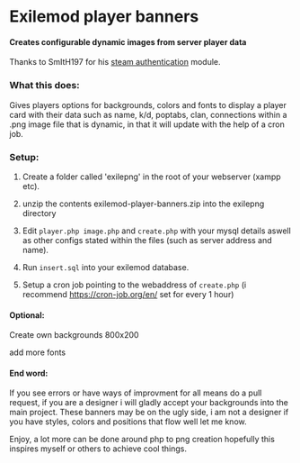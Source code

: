 # Exilemod player banners
#### Creates configurable dynamic images from server player data

Thanks to SmItH197 for his [steam authentication](https://github.com/SmItH197/SteamAuthentication) module.

### What this does:
Gives players options for backgrounds, colors and fonts to display a player card with their data such as name, k/d, poptabs, clan, connections within a .png image file that is dynamic, in that it will update with the help of a cron job.

### Setup:
1. Create a folder called 'exilepng' in the root of your webserver (xampp etc).

2. unzip the contents exilemod-player-banners.zip into the exilepng directory

3. Edit `player.php image.php` and `create.php` with your mysql details aswell as other configs stated within the files (such as server address and name).

4. Run `insert.sql` into your exilemod database.

5. Setup a cron job pointing to the webaddress of `create.php` (i recommend https://cron-job.org/en/ set for every 1 hour)

#### Optional:

Create own backgrounds 800x200

add more fonts

#### End word:

If you see errors or have ways of improvment for all means do a pull request, if you are a designer i will gladly accept your backgrounds into the main project. These banners may be on the ugly side, i am not a designer if you have styles, colors and positions that flow well let me know.

Enjoy, a lot more can be done around php to png creation hopefully this inspires myself or others to achieve cool things.